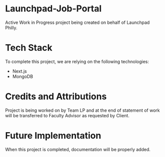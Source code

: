 # Launchpad-Job-Portal
Active Work in Progress project being created on behalf of Launchpad Philly.

# Tech Stack
To complete this project, we are relying on the following technologies:
- Next.js
- MongoDB

# Credits and Attributions
Project is being worked on by Team LP and at the end of statement of work will be transferred to Faculty Advisor as requested by Client.

# Future Implementation
When this project is completed, documentation will be properly added.

